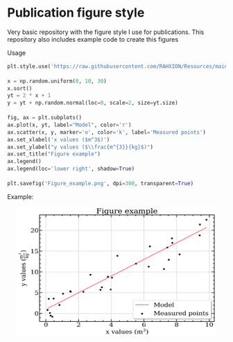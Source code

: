 # Publication figure style


Very basic repository with the figure style I use for publications. This repository also includes example code to create this figures

Usage 

```python
plt.style.use('https://raw.githubusercontent.com/RAHXION/Resources/main/Publication_figure_style.mplstyle')

x = np.random.uniform(0, 10, 30)
x.sort()
yt = 2 * x + 1
y = yt + np.random.normal(loc=0, scale=2, size=yt.size)

fig, ax = plt.subplots()
ax.plot(x, yt, label="Model", color='r')
ax.scatter(x, y, marker='o', color='k', label='Measured points')
ax.set_xlabel('x values ($m^3$)')
ax.set_ylabel("y values ($\\frac{m^{3}}{kg}$)")
ax.set_title("Figure example")
ax.legend()
ax.legend(loc='lower right', shadow=True)  

plt.savefig('Figure_example.png', dpi=300, transparent=True)

```

Example:

<p align="center">
  <img width="460" 
       height="300"  
       src="https://raw.githubusercontent.com/emaldonadocruz/Publication_figure_style/master/Figure-example/Figure_example.png">

</p>
